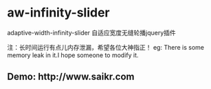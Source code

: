 # aw-infinity-slider
adaptive-width-infinity-slider
自适应宽度无缝轮播jquery插件

注：长时间运行有点儿内存泄漏，希望各位大神指正！
eg: There is some memory leak in it.I hope someone to modify it.

<h2>Demo: http://www.saikr.com</h2>
